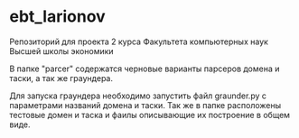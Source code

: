 # ebt_larionov
Репозиторий для проекта 2 курса Факультета компьютерных наук Высшей школы экономики

В папке "parcer" содержатся черновые варианты парсеров домена и таски, а так же граундера.

Для запуска граундера необходимо запустить файл graunder.py с параметрами названий домена и таски.
Так же в папке расположены тестовые домен и таска и фаилы описывающие их построение в общем виде.

